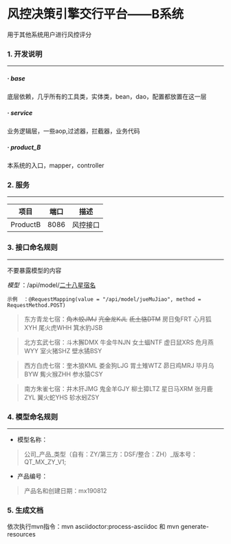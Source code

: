 # 风控决策引擎交行平台——B系统
用于其他系统用户进行风控评分

### 1. 开发说明
* * *

##### · base 
底层依赖，几乎所有的工具类，实体类，bean，dao，配置都放置在这一层
##### · service
业务逻辑层，一些aop,过滤器，拦截器，业务代码
##### · product_B
本系统的入口，mapper，controller

### 2. 服务
* * *
| 项目  | 端口 | 描述
|---|---|---
|ProductB |8086  |风控接口


### 3. 接口命名规则
* * *
不要暴露模型的内容

 *模型* ：/api/model/[二十八星宿名](https://baike.baidu.com/item/%E6%98%9F%E5%AE%BF/7135?fr=aladdin)
```
示例  ：@RequestMapping(value = "/api/model/jueMuJiao", method = RequestMethod.POST)
```
>东方青龙七宿：~~角木蛟JMJ~~ ~~亢金龙KJL~~ ~~氐土貉DTM~~ 房日兔FRT 心月狐XYH 尾火虎WHH 箕水豹JSB

>北方玄武七宿：斗木獬DMX 牛金牛NJN 女土蝠NTF 虚日鼠XRS 危月燕WYY 室火猪SHZ 壁水獝BSY

>西方白虎七宿：奎木狼KML 娄金狗LJG 胃土雉WTZ 昴日鸡MRJ 毕月乌BYW 觜火猴ZHH 参水猿CSY

>南方朱雀七宿：井木犴JMG 鬼金羊GJY 柳土獐LTZ 星日马XRM 张月鹿ZYL 翼火蛇YHS 轸水蚓ZSY

### 4. 模型命名规则
* * *
* 模型名称：
>公司_产品_类型（自有：ZY/第三方：DSF/整合：ZH）_版本号：QT_MX_ZY_V1;
* 产品编号：
>产品名和创建日期：mx190812
>
### 5. 生成文档
依次执行mvn指令：mvn asciidoctor:process-asciidoc  和 mvn generate-resources

